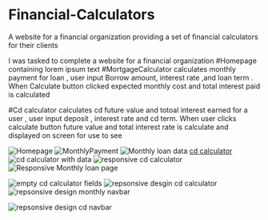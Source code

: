 # Financial-Calculators
A website for a financial organization providing a set of financial calculators for their clients

I was tasked to complete a website for a financial organization 
#Homepage containing lorem ipsum text 
#MortgageCalculator calculates monthly payment for loan , user input Borrow amount, interest rate ,and loan term . When Calculate button clicked expected monthly cost and total interest paid is calculated

#Cd calculator calculates cd future value and totoal interest earned for a user , user input deposit , interest rate and cd term. When user clicks calculate button future value and total interest rate is calculate and displayed on screen for use to see 


![Homepage](/images/financialCalculateHome.png)
![MonthlyPayment](/images/MonthlyPaymentLoan.png)
![Monthly loan data](/images/monthlyLoanData.png)
[cd calculator](/images/cdCalculator.png)
![cd calculator with data](/images/cdCalculatorData.png)
![responsive cd calculator](/images/responsiveCDCalculator.png)
![Responsive Monthly loan page ](/images/responsiveLoan.png)

![empty cd calculator fields](/images/responsiveNavBarMonthlyLoan.png)
![repsonsive desgin cd calculator](/images/responsiveValuesCD.png)
![repsonsive design monthly navbar](/images/responsiveMonthlyNav.png)

![repsonsive design cd navbar](/images/responsivecdCalculatorData.png)





